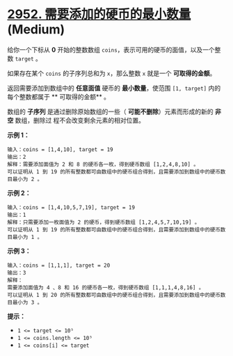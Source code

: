 # [2952. 需要添加的硬币的最小数量][link] (Medium)

[link]: https://leetcode.cn/problems/minimum-number-of-coins-to-be-added/

给你一个下标从 **0** 开始的整数数组 `coins`，表示可用的硬币的面值，以及一个整数 `target` 。

如果存在某个 `coins` 的子序列总和为 `x`，那么整数 `x` 就是一个 **可取得的金额**。

返回需要添加到数组中的 **任意面值** 硬币的 **最小数量**，使范围 `[1, target]` 内的每个整数都属于 **
可取得的金额** 。

数组的 **子序列** 是通过删除原始数组的一些（ **可能不删除**）元素而形成的新的 **非空** 数组，删除过
程不会改变剩余元素的相对位置。

**示例 1：**

```
输入：coins = [1,4,10], target = 19
输出：2
解释：需要添加面值为 2 和 8 的硬币各一枚，得到硬币数组 [1,2,4,8,10] 。
可以证明从 1 到 19 的所有整数都可由数组中的硬币组合得到，且需要添加到数组中的硬币数目最小为 2 。

```

**示例 2：**

```
输入：coins = [1,4,10,5,7,19], target = 19
输出：1
解释：只需要添加一枚面值为 2 的硬币，得到硬币数组 [1,2,4,5,7,10,19] 。
可以证明从 1 到 19 的所有整数都可由数组中的硬币组合得到，且需要添加到数组中的硬币数目最小为 1 。
```

**示例 3：**

```
输入：coins = [1,1,1], target = 20
输出：3
解释：
需要添加面值为 4 、8 和 16 的硬币各一枚，得到硬币数组 [1,1,1,4,8,16] 。
可以证明从 1 到 20 的所有整数都可由数组中的硬币组合得到，且需要添加到数组中的硬币数目最小为 3 。
```

**提示：**

- `1 <= target <= 10⁵`
- `1 <= coins.length <= 10⁵`
- `1 <= coins[i] <= target`

